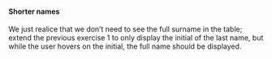 #### Shorter names

We just realice that we don’t need to see the full surname in the table; extend the previous exercise 1 to only display the initial of the last name, but while the user hovers on the initial, the full name should be displayed. 